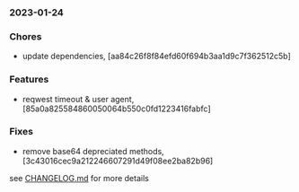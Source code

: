 ### 2023-01-24

### Chores
+ update dependencies, [aa84c26f8f84efd60f694b3aa1d9c7f362512c5b]

### Features
+ reqwest timeout & user agent, [85a0a825584860050064b550c0fd1223416fabfc]

### Fixes
+ remove base64 depreciated methods, [3c43016cec9a212246607291d49f08ee2ba82b96]


see <a href='https://github.com/mrjackwills/mealpedant_backup_pi/blob/main/CHANGELOG.md'>CHANGELOG.md</a> for more details
